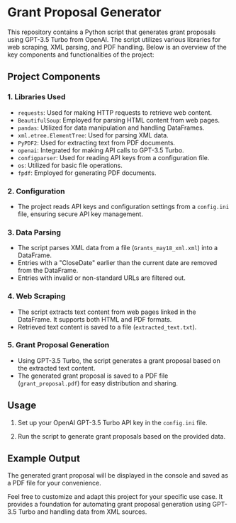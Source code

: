 # Grant Proposal Generator

This repository contains a Python script that generates grant proposals using GPT-3.5 Turbo from OpenAI. The script utilizes various libraries for web scraping, XML parsing, and PDF handling. Below is an overview of the key components and functionalities of the project:

## Project Components

### 1. Libraries Used
- `requests`: Used for making HTTP requests to retrieve web content.
- `BeautifulSoup`: Employed for parsing HTML content from web pages.
- `pandas`: Utilized for data manipulation and handling DataFrames.
- `xml.etree.ElementTree`: Used for parsing XML data.
- `PyPDF2`: Used for extracting text from PDF documents.
- `openai`: Integrated for making API calls to GPT-3.5 Turbo.
- `configparser`: Used for reading API keys from a configuration file.
- `os`: Utilized for basic file operations.
- `fpdf`: Employed for generating PDF documents.

### 2. Configuration
- The project reads API keys and configuration settings from a `config.ini` file, ensuring secure API key management.

### 3. Data Parsing
- The script parses XML data from a file (`Grants_may18_xml.xml`) into a DataFrame.
- Entries with a "CloseDate" earlier than the current date are removed from the DataFrame.
- Entries with invalid or non-standard URLs are filtered out.

### 4. Web Scraping
- The script extracts text content from web pages linked in the DataFrame. It supports both HTML and PDF formats.
- Retrieved text content is saved to a file (`extracted_text.txt`).

### 5. Grant Proposal Generation
- Using GPT-3.5 Turbo, the script generates a grant proposal based on the extracted text content.
- The generated grant proposal is saved to a PDF file (`grant_proposal.pdf`) for easy distribution and sharing.

## Usage
1. Set up your OpenAI GPT-3.5 Turbo API key in the `config.ini` file.

2. Run the script to generate grant proposals based on the provided data.

## Example Output
The generated grant proposal will be displayed in the console and saved as a PDF file for your convenience.

Feel free to customize and adapt this project for your specific use case. It provides a foundation for automating grant proposal generation using GPT-3.5 Turbo and handling data from XML sources.
